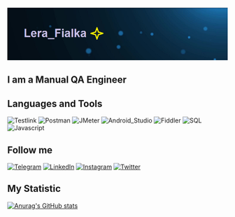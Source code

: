 ![Header](https://github.com/Wall120/Wall120/blob/main/assets/gitimage.png)

## I am a Manual QA Engineer

## Languages and Tools
![Testlink](https://img.shields.io/badge/-Testlink-FFFF00?style=for-the-badge&logo)
![Postman](https://img.shields.io/badge/-Postman-FFA500?style=for-the-badge&logo)
![JMeter](https://img.shields.io/badge/-JMeter-FF69B4?style=for-the-badge&logo)
![Android_Studio](https://img.shields.io/badge/-Android_Studio-drawable?style=for-the-badge&logo=Android_Studio)
![Fiddler](https://img.shields.io/badge/-Fiddler-00FF00?style=for-the-badge&logo)
![SQL](https://img.shields.io/badge/-SQL-090909?style=for-the-badge&logo=mysql&logoColor=006488)
![Javascript](https://img.shields.io/badge/-Javascript-090909?style=for-the-badge&logo=Javascript)

## Follow me
[![Telegram](https://img.shields.io/badge/-Telegram-090909?style=for-the-badge&logo=telegram&logoColor=27A0D9)](https://t.me/Lera_Fealka)
[![LinkedIn](https://img.shields.io/badge/-LinkedIn-090909?style=for-the-badge&logo=LinkedIn&logoColor=007BB6)](https://www.linkedin.com/in/valeriya-feoktistova)
[![Instagram](https://img.shields.io/badge/-Instagram-090909?style=for-the-badge&logo=Instagram&logoColor=B4068E)](https://www.instagram.com/lera_fialka)
[![Twitter](https://img.shields.io/badge/-Twitter-090909?style=for-the-badge&logo=Twitter&logoColor=1C9DEB)](https://twitter.com/VFeaktsistava?t=6vpni95hrghLZY2OvTwpGw&s=35)

## My Statistic
[![Anurag's GitHub stats](https://github-readme-stats.vercel.app/api?username=Wall120&show_icons=true&theme=radical)](https://github.com/Wall120/github-readme-stats)